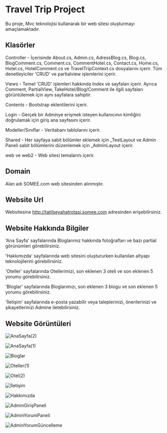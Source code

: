 
# Travel Trip Project
Bu proje, Mvc teknolojisi kullanarak bir web sitesi oluşturmayı amaçlamaktadır.




## Klasörler
Controller - İçerisinde About.cs, Admin.cs, AdressBlog.cs, Blog.cs, BlogComment.cs, Comment.cs, CommentHotel.cs, Contact.cs, Home.cs, Hotel.cs, HotelComment.cs ve TravelTripContext.cs dosyalarını içerir. Tüm denetleyiciler 'CRUD' ve partialview işlemlerini içerir.

Views - Temel 'CRUD' işlemleri hakkında Index ve sayfaları içerir. Ayrıca Comment, PartialView, TakeHotel/Blog/Comment ile ilgili sayfaları görüntülemek için aynı sayfalara sahiptir.

Contents - Bootstrap eklentilerini içerir.

Login - Gerçek bir Adminye erişmek isteyen kullanıcının kimliğini doğrulamak için giriş ana sayfasını içerir.

Modeller/Sınıflar - Veritabanı tablolarını içerir.

Shared - Her sayfaya sabit bölümler eklemek için _TestLayout ve Admin Paneli sabit bölümlerini düzenlemek için _AdminLayout içerir.

web ve web2 - Web sitesi temalarını içerir.


## Domain
Alan adı SOMEE.com web sitesinden alınmıştır.

## Website Url
Websitesine http://tatilseyahatrotasi.somee.com adresinden erişebilirsiniz.


## Website Hakkında Bilgiler
'Ana Sayfa' sayfalarında Bloglarımız hakkında fotoğrafları ve bazı partial görünümleri görebilirsiniz.

'Hakkımızda' sayfalarında web sitesini oluştururken kullanılan altyapı teknolojilerini görebilirsiniz.

'Oteller' sayfalarında Otellerimizi, son eklenen 3 oteli ve son eklenen 5 yorumu görebilirsiniz.

'Bloglar' sayfalarında Bloglarımızı, son eklenen 3 blogu ve son eklenen 5 yorumu görebilirsiniz.

'İletişim' sayfalarında e-posta yazabilir veya taleplerinizi, önerilerinizi ve şikayetlerinizi Admine iletebilirsiniz.


## Website Görüntüleri
![AnaSayfa(2)](https://github.com/hacik-ulu/TravelTripProject/assets/116976072/6167b2af-32d3-461f-9ba9-5d91f234aa3d)

![AnaSayfa(1)](https://github.com/hacik-ulu/TravelTripProject/assets/116976072/1024b963-c5e0-4024-9103-47daf28934ba)

![Bloglar](https://github.com/hacik-ulu/TravelTripProject/assets/116976072/e98c3b17-feb6-4811-8725-1d78d0637988)

![Oteller(1)](https://github.com/hacik-ulu/TravelTripProject/assets/116976072/8658943f-f5a3-48c1-a0a4-9973e56e3066)

![Otel(2)](https://github.com/hacik-ulu/TravelTripProject/assets/116976072/baac35cc-1fd6-4d07-9b74-5ce661dcb384)

![İletişim](https://github.com/hacik-ulu/TravelTripProject/assets/116976072/5c092cdc-a541-4ef6-9c52-31a5a9481d2d)

![Hakkımızda](https://github.com/hacik-ulu/TravelTripProject/assets/116976072/cde50864-3986-45bf-acad-2b71a45f828e)

![AdminGirişPaneli](https://github.com/hacik-ulu/TravelTripProject/assets/116976072/3b8e6b72-7d26-4799-8eb2-7e039eeb1565)

![AdminYorumPaneli](https://github.com/hacik-ulu/TravelTripProject/assets/116976072/e8f43543-092e-4176-bf4c-d3144284b04e)

![AdminYorumGüncelleme](https://github.com/hacik-ulu/TravelTripProject/assets/116976072/089e4ec8-9b85-4c3c-91c9-dfbb598cadb8)
  
